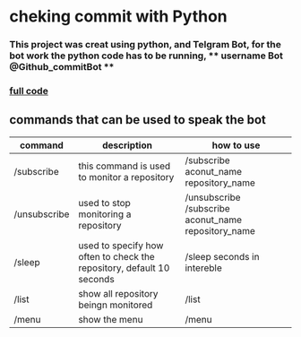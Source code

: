 <!-- Headings -->
<!-- links -->
<!-- Strong -->
<!-- Tables -->

# cheking commit with Python

### This project was creat using python, and Telgram Bot, for the bot work the python code has to be running, ** username Bot @Github_commitBot **

### [full code](github.com)

## commands that can be used to speak the bot
| command  | description | how to use |
| -------- |------------ | ---------- |
| /subscribe | this command is used to monitor a repository | /subscribe aconut_name repository_name |
| /unsubscribe | used to stop monitoring a repository | /unsubscribe /subscribe aconut_name repository_name |
| /sleep | used to specify how often to check the repository, default 10 seconds | /sleep seconds in intereble | 
| /list | show all repository beingn monitored | /list |
| /menu | show the menu | /menu |


